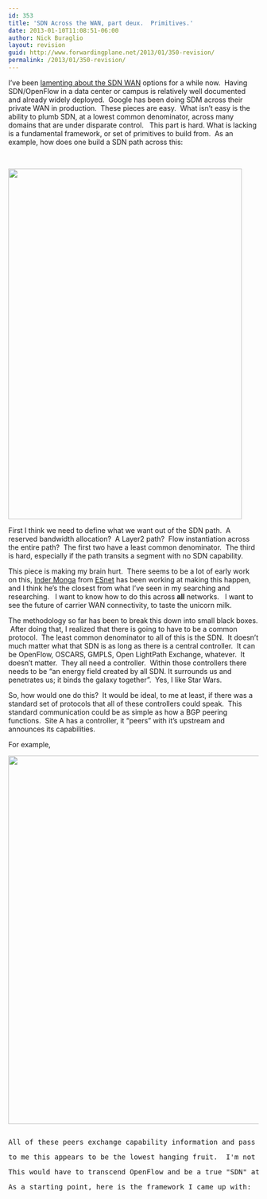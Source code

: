 ```yaml
---
id: 353
title: 'SDN Across the WAN, part deux.  Primitives.'
date: 2013-01-10T11:08:51-06:00
author: Nick Buraglio
layout: revision
guid: http://www.forwardingplane.net/2013/01/350-revision/
permalink: /2013/01/350-revision/
---
```

I&#8217;ve been <a title="SDN across domains in the WAN – a novice look" href="http://www.forwardingplane.net/2012/11/sdn-across-domains-in-the-wan-a-novice-look/" target="_blank">lamenting about the SDN WAN</a> options for a while now.  Having SDN/OpenFlow in a data center or campus is relatively well documented and already widely deployed.  Google has been doing SDM across their private WAN in production.  These pieces are easy.  What isn&#8217;t easy is the ability to plumb SDN, at a lowest common denominator, across many domains that are under disparate control.   This part is hard. What is lacking is a fundamental framework, or set of primitives to build from.  As an example, how does one build a SDN path across this:

&nbsp;

[<img class="aligncenter size-full wp-image-351" title="SDN Reference Architecture -Sanitized" src="http://www.forwardingplane.net/wp-content/uploads/2013/01/SDN-Reference-Architecture-Sanitized.png" alt="" width="470" height="704" srcset="http://www.forwardingplane.net/wp-content/uploads/2013/01/SDN-Reference-Architecture-Sanitized.png 470w, http://www.forwardingplane.net/wp-content/uploads/2013/01/SDN-Reference-Architecture-Sanitized-200x300.png 200w" sizes="(max-width: 470px) 100vw, 470px" />](http://www.forwardingplane.net/wp-content/uploads/2013/01/SDN-Reference-Architecture-Sanitized.png)

First I think we need to define what we want out of the SDN path.  A reserved bandwidth allocation?  A Layer2 path?  Flow instantiation across the entire path?  The first two have a least common denominator.  The third is hard, especially if the path transits a segment with no SDN capability.

This piece is making my brain hurt.  There seems to be a lot of early work on this, [Inder Monga](http://events.internet2.edu/speakers/speakers.php?go=people&id=2865) from [ESnet](http://www.es.net) has been working at making this happen, and I think he&#8217;s the closest from what I&#8217;ve seen in my searching and researching.   I want to know how to do this across **all** networks.   I want to see the future of carrier WAN connectivity, to taste the unicorn milk.

The methodology so far has been to break this down into small black boxes.  After doing that, I realized that there is going to have to be a common protocol.  The least common denominator to all of this is the SDN.  It doesn&#8217;t much matter what that SDN is as long as there is a central controller.  It can be OpenFlow, OSCARS, GMPLS, Open LightPath Exchange, whatever.  It doesn&#8217;t matter.  They all need a controller.  Within those controllers there needs to be &#8220;an energy field created by all SDN. It surrounds us and penetrates us; it binds the galaxy together&#8221;.  Yes, I like Star Wars.

So, how would one do this?  It would be ideal, to me at least, if there was a standard set of protocols that all of these controllers could speak.  This standard communication could be as simple as how a BGP peering functions.  Site A has a controller, it &#8220;peers&#8221; with it&#8217;s upstream and announces its capabilities.

For example,

<pre><a href="http://www.forwardingplane.net/wp-content/uploads/2013/01/SDN-peering.png"><img class="aligncenter size-full wp-image-352" title="SDN peering" src="http://www.forwardingplane.net/wp-content/uploads/2013/01/SDN-peering.png" alt="" width="591" height="740" srcset="http://www.forwardingplane.net/wp-content/uploads/2013/01/SDN-peering.png 591w, http://www.forwardingplane.net/wp-content/uploads/2013/01/SDN-peering-239x300.png 239w, http://www.forwardingplane.net/wp-content/uploads/2013/01/SDN-peering-550x688.png 550w" sizes="(max-width: 591px) 100vw, 591px" /></a></pre>

<pre></pre>

<pre>All of these peers exchange capability information and pass it on with a standardized set of language and a location identifier (think ASN and route announcements).</pre>

<pre>to me this appears to be the lowest hanging fruit.  I'm not a developer but there doesn't seem to be to be any reason that this couldn't be built into any controller, commercial or opensource.  That way, regardless of vendor, SDN implementation or capabilities everyone can create a SDN path based on the available implementations upstream. Of course, there would need to be a "multihop" option for those that have to upstream SDN paths.  In this case something like a GRE tunnel would be the lowest common denominator.</pre>

<pre>This would have to transcend OpenFlow and be a true "SDN" at the fundamental level to actually work.</pre>

<pre>As a starting point, here is the framework I came up with:</pre>

<pre></pre>

<pre></pre>